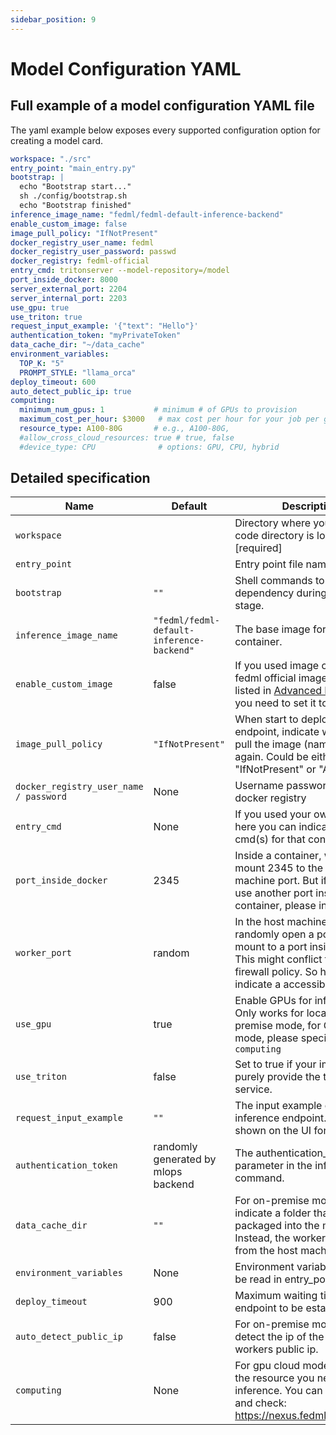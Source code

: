 ```yaml
---
sidebar_position: 9
---
```

# Model Configuration YAML

## Full example of a model configuration YAML file
The yaml example below exposes every supported configuration option for creating a model card. 
```yaml
workspace: "./src"
entry_point: "main_entry.py"
bootstrap: |
  echo "Bootstrap start..."
  sh ./config/bootstrap.sh
  echo "Bootstrap finished"
inference_image_name: "fedml/fedml-default-inference-backend"
enable_custom_image: false
image_pull_policy: "IfNotPresent"
docker_registry_user_name: fedml
docker_registry_user_password: passwd
docker_registry: fedml-official
entry_cmd: tritonserver --model-repository=/model
port_inside_docker: 8000
server_external_port: 2204
server_internal_port: 2203
use_gpu: true
use_triton: true
request_input_example: '{"text": "Hello"}'
authentication_token: "myPrivateToken"
data_cache_dir: "~/data_cache"
environment_variables:
  TOP_K: "5"
  PROMPT_STYLE: "llama_orca"
deploy_timeout: 600
auto_detect_public_ip: true
computing:
  minimum_num_gpus: 1           # minimum # of GPUs to provision
  maximum_cost_per_hour: $3000   # max cost per hour for your job per gpu card
  resource_type: A100-80G       # e.g., A100-80G,
  #allow_cross_cloud_resources: true # true, false
  #device_type: CPU              # options: GPU, CPU, hybrid

```

## Detailed specification

| Name                                    | Default                                            | Description                                                                                                                                                                     |
|-----------------------------------------|----------------------------------------------------|---------------------------------------------------------------------------------------------------------------------------------------------------------------------------------|
| `workspace`                             |                                                    | Directory where your source code directory is located.  [required]                                                                                                              |
| `entry_point`                           |                                                    | Entry point file name. [required]                                                                                                                                               |
| `bootstrap`                             | `""`                                               | Shell commands to install the dependency during setup stage.                                                                                                                    |
| `inference_image_name`                  | `"fedml/fedml-default-inference-backend"`          | The base image for inference container.                                                                                                                                         |
| `enable_custom_image`                   | false                                              | If you used image other than fedml official image, which is listed in [Advanced Features](advanced_features.md), you need to set it to true.                                    |
| `image_pull_policy`                     | `"IfNotPresent"`                                   | When start to deploy / update a endpoint, indicate whether to pull the image (name:tag) again. Could be either "IfNotPresent" or "Always".                                      |
| `docker_registry_user_name / password ` | None                                               | Username password for your docker registry                                                                                                                                      |
| `entry_cmd`                             | None                                               | If you used your own image, here you can indicate the entry cmd(s) for that container.                                                                                          |
| `port_inside_docker`                    | 2345                                               | Inside a container, we default mount 2345 to the host machine port. But if you want to use another port inside container, please indicate here.                                 |
| `worker_port`                           | random                                             | In the host machine, we default randomly open a port and mount to a port inside docker. This might conflict to your firewall policy. So here you can indicate a accessible one. |
| `use_gpu`                               | true                                               | Enable GPUs for inference. Only works for local, on-premise mode, for GPU cloud mode, please specify in `computing`                                                             |
| `use_triton`                            | false                                              | Set to true if your image is a purely provide the triton server service.                                                                                                        |
| `request_input_example`                 | `""`                                               | The input example of the inference endpoint. Will be shown on the UI for reference.                                                                                             |
| `authentication_token`                  | randomly generated by mlops backend                | The authentication_token as a parameter in the inference curl command.                                                                                                          |
| `data_cache_dir`                        | `""`                                               | For on-premise mode, you can indicate a folder that will not be packaged into the model cards. Instead, the worker will read from the host machine.                             |
| `environment_variables`                 | None                                               | Environment variable that can be read in entry_point file.                                                                                                                      |
| `deploy_timeout`                        | 900                                                | Maximum waiting time for endpoint to be established.                                                                                                                            |
| `auto_detect_public_ip`                 | false                                              | For on-premise mode, auto detect the ip of the master and workers public ip.                                                                                                    |
| `computing`                             | None                                               | For gpu cloud mode, indicate the resource you need for inference. You can visiting URL and check: https://nexus.fedml.ai/compute/                                               |

